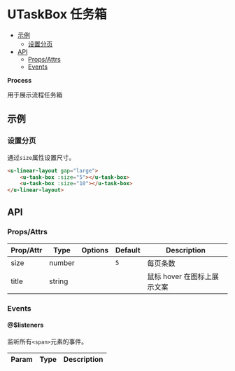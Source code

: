<!-- 该 README.md 根据 api.yaml 和 docs/*.md 自动生成，为了方便在 GitHub 和 NPM 上查阅。如需修改，请查看源文件 -->

# UTaskBox 任务箱

- [示例](#示例)
    - [设置分页](#设置分页)
- [API]()
    - [Props/Attrs](#propsattrs)
    - [Events](#events)

**Process**

用于展示流程任务箱

## 示例
### 设置分页

通过`size`属性设置尺寸。

``` html
<u-linear-layout gap="large">
    <u-task-box :size="5"></u-task-box>
    <u-task-box :size="10"></u-task-box>
</u-linear-layout>
```

## API
### Props/Attrs

| Prop/Attr | Type | Options | Default | Description |
| --------- | ---- | ------- | ------- | ----------- |
| size | number |  | `5` | 每页条数 |
| title | string |  |  | 鼠标 hover 在图标上展示文案 |

### Events

#### @$listeners

监听所有`<span>`元素的事件。

| Param | Type | Description |
| ----- | ---- | ----------- |

